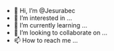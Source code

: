- 👋 Hi, I’m @Jesurabec
- 👀 I’m interested in ...
- 🌱 I’m currently learning ...
- 💞️ I’m looking to collaborate on ...
- 📫 How to reach me ...

<!---
Jesurabec/Jesurabec is a ✨ special ✨ repository because its `README.md` (this file) appears on your GitHub profile.
You can click the Preview link to take a look at your changes.
--->

